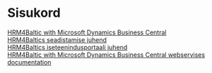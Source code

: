 ---
---
# Sisukord
[HRM4Baltic with Microsoft Dynamics Business Central](HRM4Baltic-with-Microsoft-Dynamics-Business-Central.pdf)  
[HRM4Baltics seadistamise juhend](HRM4Baltics-seadistamise-juhend.pdf)  
[HRM4Baltics iseteenindusportaali juhend](HRM4Baltics-iseteenindusportaali-kasutusjuhend.pdf)  
[HRM4Baltic with Microsoft Dynamics Business Central webservises documentation](HRM4Baltic-with-Microsoft-Dynamics-Business-Central-webservises-documentation.pdf)

